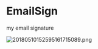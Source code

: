 # EmailSign
my email signature

![20180510152595161715089.png](https://olb7pgc09.qnssl.com/20180510152595161715089.png)
